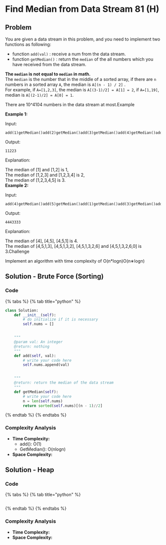 # Find Median from Data Stream 81 \(H\)

## Problem

You are given a data stream in this problem, and you need to implement two functions as following:

* function `add(val)` : receive a num from the data stream.
* function `getMedian()` : return the `median` of the all numbers which you have received from the data stream.

**The `median` is not equal to `median` in math.**  
The `median` is the number that in the middle of a sorted array, if there are `n` numbers in a sorted array `A`, the median is `A[(n - 1) / 2]` .  
For example, if `A=[1,2,3]`, the median is `A[(3-1)/2] = A[1] = 2`, if `A=[1,19]`, median is `A[(2-1)/2] = A[0] = 1`.

There are 10^4104 numbers in the data stream at most.Example

**Example 1:**

Input:

```text
add(1)getMedian()add(2)getMedian()add(3)getMedian()add(4)getMedian()add(5)getMedian()
```

Output:

```text
11223
```

Explanation:

The median of \[1\] and \[1,2\] is 1,  
The median of \[1,2,3\] and \[1,2,3,4\] is 2,  
The median of \[1,2,3,4,5\] is 3.  
**Example 2:**

Input:

```text
add(4)getMedian()add(5)getMedian()add(1)getMedian()add(3)getMedian()add(2)getMedian()add(6)getMedian()add(0)getMedian()
```

Output:

```text
4443333
```

Explanation:

The median of \[4\], \[4,5\], \[4,5,1\] is 4.  
The median of \[4,5,1,3\], \[4,5,1,3,2\], \[4,5,1,3,2,6\] and \[4,5,1,3,2,6,0\] is 3.Challenge

Implement an algorithm with time complexity of O\(n\*logn\)O\(n∗logn\)

## Solution - Brute Force \(Sorting\)

### Code

{% tabs %}
{% tab title="python" %}
```python
class Solution:
    def __init__(self):
        # do initialize if it is necessary
        self.nums = []


    """
    @param val: An integer
    @return: nothing
    """
    def add(self, val):
        # write your code here
        self.nums.append(val)


    """
    @return: return the median of the data stream
    """
    def getMedian(self):
        # write your code here
        n = len(self.nums)
        return sorted(self.nums)[(n - 1)//2]
```
{% endtab %}
{% endtabs %}

### Complexity Analysis

* **Time Complexity:**
  * add\(\): O\(1\)
  * GetMedian\(\): O\(nlogn\)
* **Space Complexity:**

## Solution - Heap

### Code

{% tabs %}
{% tab title="python" %}
```python

```
{% endtab %}
{% endtabs %}

### Complexity Analysis

* **Time Complexity:**
* **Space Complexity:**

